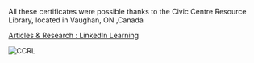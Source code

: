 All these certificates were possible thanks to the  Civic Centre Resource Library, located in Vaughan, ON ,Canada

[Articles & Research : LinkedIn Learning](https://www.vaughanpl.info/databases/view/LinkedIn_Learning)


![CCRL](https://github.com/GBlanch/Portfolio/assets/136500426/7ff4b45f-e33a-461e-aaf3-22a4762480ba)
